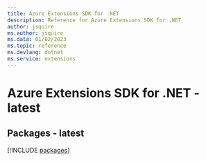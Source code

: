 ```yaml
---
title: Azure Extensions SDK for .NET
description: Reference for Azure Extensions SDK for .NET
author: jsquire
ms.author: jsquire
ms.data: 01/02/2023
ms.topic: reference
ms.devlang: dotnet
ms.service: extensions
---
```

# Azure Extensions SDK for .NET - latest
## Packages - latest
[!INCLUDE [packages](extensions-index.md)]